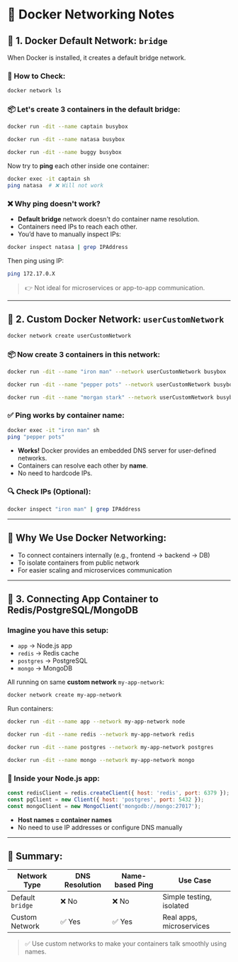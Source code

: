# 🧠 Docker Networking Notes

## 🧱 1. Docker Default Network: `bridge`
When Docker is installed, it creates a default bridge network.

### 🧵 How to Check:
```bash
docker network ls
```

### 📦 Let's create 3 containers in the default bridge:
```bash
docker run -dit --name captain busybox

docker run -dit --name natasa busybox

docker run -dit --name buggy busybox
```

Now try to **ping** each other inside one container:
```bash
docker exec -it captain sh
ping natasa  # ❌ Will not work
```

### ❌ Why ping doesn't work?
- **Default bridge** network doesn't do container name resolution.
- Containers need IPs to reach each other.
- You’d have to manually inspect IPs:

```bash
docker inspect natasa | grep IPAddress
```
Then ping using IP:
```sh
ping 172.17.0.X
```

> 👉 Not ideal for microservices or app-to-app communication.

---

## 🔧 2. Custom Docker Network: `userCustomNetwork`

```bash
docker network create userCustomNetwork
```

### 📦 Now create 3 containers in this network:
```bash
docker run -dit --name "iron man" --network userCustomNetwork busybox

docker run -dit --name "pepper pots" --network userCustomNetwork busybox

docker run -dit --name "morgan stark" --network userCustomNetwork busybox
```

### ✅ Ping works by container name:
```bash
docker exec -it "iron man" sh
ping "pepper pots"
```

- **Works!** Docker provides an embedded DNS server for user-defined networks.
- Containers can resolve each other by **name**.
- No need to hardcode IPs.

### 🔍 Check IPs (Optional):
```bash
docker inspect "iron man" | grep IPAddress
```

---

## 🎯 Why We Use Docker Networking:
- To connect containers internally (e.g., frontend → backend → DB)
- To isolate containers from public network
- For easier scaling and microservices communication

---

## 🔁 3. Connecting App Container to Redis/PostgreSQL/MongoDB

### Imagine you have this setup:
- `app` → Node.js app
- `redis` → Redis cache
- `postgres` → PostgreSQL
- `mongo` → MongoDB

All running on same **custom network** `my-app-network`:
```bash
docker network create my-app-network
```

Run containers:
```bash
docker run -dit --name app --network my-app-network node

docker run -dit --name redis --network my-app-network redis

docker run -dit --name postgres --network my-app-network postgres

docker run -dit --name mongo --network my-app-network mongo
```

### 🔗 Inside your Node.js app:
```js
const redisClient = redis.createClient({ host: 'redis', port: 6379 });
const pgClient = new Client({ host: 'postgres', port: 5432 });
const mongoClient = new MongoClient('mongodb://mongo:27017');
```

- **Host names = container names**
- No need to use IP addresses or configure DNS manually

---

## 📝 Summary:
| Network Type      | DNS Resolution | Name-based Ping | Use Case                    |
|-------------------|----------------|------------------|-----------------------------|
| Default `bridge`  | ❌ No           | ❌ No             | Simple testing, isolated    |
| Custom Network    | ✅ Yes          | ✅ Yes            | Real apps, microservices    |

> ✅ Use custom networks to make your containers talk smoothly using names.

